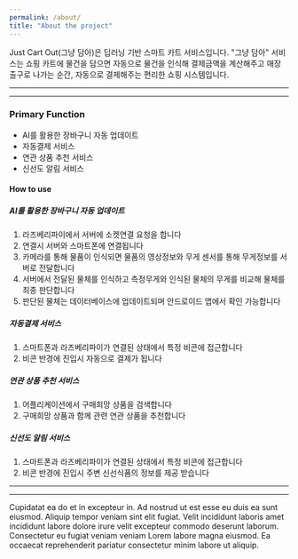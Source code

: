 ```yaml
---
permalink: /about/
title: "About the project"
---
```


Just Cart Out(그냥 담아)은 딥러닝 기반 스마트 카트 서비스입니다.
"그냥 담아" 서비스는 쇼핑 카트에 물건을 담으면 자동으로 물건을 인식해 결제금액을 계산해주고 매장 출구로 나가는 순간, 자동으로 결제해주는 편리한 쇼핑 시스템입니다.

---
---
### __Primary Function__
- AI를 활용한 장바구니 자동 업데이트
- 자동결제 서비스
- 연관 상품 추천 서비스
- 신선도 알림 서비스

#### __How to use__
##### AI를 활용한 장바구니 자동 업데이트
1) 라즈베리파이에서 서버에 소켓연결 요청을 합니다
2) 연결시 서버와 스마트폰에 연결됩니다
3) 카메라를 통해 물품이 인식되면 물품의 영상정보와 무게 센서를 통해 무게정보를 서버로 전달합니다
4) 서버에서 전달된 물체를 인식하고 측정무게와 인식된 물체의 무게를 비교해 물체를 최종 판단합니다
5) 판단된 물체는 데이터베이스에 업데이트되며 안드로이드 앱에서 확인 가능합니다

##### 자동결제 서비스
1) 스마트폰과 라즈베리파이가 연결된 상태에서 특정 비콘에 접근합니다
2) 비콘 반경에 진입시 자동으로 결제가 됩니다

##### 연관 상품 추천 서비스
1) 어플리케이션에서 구매희망 상품을 검색합니다
2) 구매희망 상품과 함께 관련 연관 상품을 추천합니다

##### 신선도 알림 서비스
1) 스마트폰과 라즈베리파이가 연결된 상태에서 특정 비콘에 접근합니다
2) 비콘 반경에 진입시 주변 신선식품의 정보를 제공 받습니다

---
---
Cupidatat ea do et in excepteur in. Ad nostrud ut est esse eu duis ea sunt eiusmod. Aliquip tempor veniam sint elit fugiat. Velit incididunt laboris amet incididunt labore dolore irure velit excepteur commodo deserunt laborum. Consectetur eu fugiat veniam veniam Lorem labore magna eiusmod. Ea occaecat reprehenderit pariatur consectetur minim labore ut aliquip.
